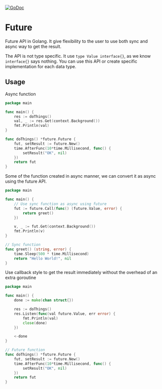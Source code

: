 [![GoDoc](https://godoc.org/github.com/uudashr/go-future?status.svg)](https://godoc.org/github.com/uudashr/go-future)
# Future

Future API in Golang. It give flexibility to the user to use both sync and async way to get the result.

The API is not type specific. It use `type Value interface{}`, as we know `interface{}` says nothing. You can use this API or create specific implementation for each data type.

## Usage

Async function

```go
package main

func main() {
    res := doThings()
    val, _ := res.Get(context.Background())
    fmt.Println(val)
}

func doThings() *future.Future {
    fut, setResult := future.New()
    time.AfterFunc(10*time.Millisecond, func() {
        setResult("OK", nil)
    })
    return fut
}
```



Some of the function created in async manner, we can convert it as async using the future API.

```go
package main

func main() {
    // Use sync function as async using future
    fut := future.Call(func() (future.Value, error) {
		return greet()
    })

    v, _ := fut.Get(context.Background())
    fmt.Println(v)
}

// Sync function
func greet() (string, error) {
    time.Sleep(500 * time.Millisecond)
    return "Hello World!", nil
}
```



Use callback style to get the result immediately without the overhead of an extra goroutine

```go
package main

func main() {
    done := make(chan struct{})

    res := doThings()
    res.Listen(func(val future.Value, err error) {
        fmt.Println(val)
        close(done)
    })

    <-done
}

// Future function
func doThings() *future.Future {
    fut, setResult := future.New()
    time.AfterFunc(10*time.Millisecond, func() {
        setResult("OK", nil)
    })
    return fut
}
```

